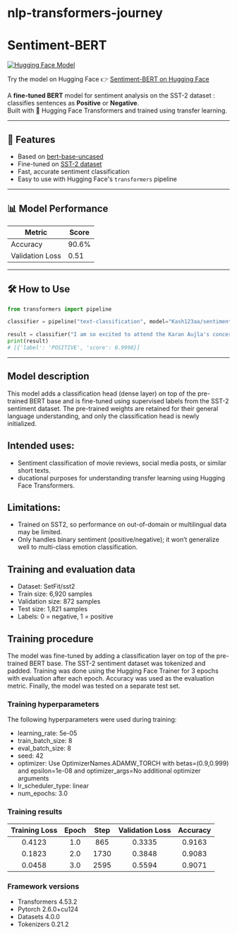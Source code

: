 # nlp-transformers-journey

# Sentiment-BERT 

[![Hugging Face Model](https://img.shields.io/badge/Hugging%20Face-Sentiment--BERT-blue?logo=huggingface)](https://huggingface.co/Kash123aa/sentiment-bert)

Try the model on Hugging Face 👉 [Sentiment-BERT on Hugging Face](https://huggingface.co/Kash123aa/sentiment-bert)


A **fine-tuned BERT** model for sentiment analysis on the SST-2 dataset : classifies sentences as **Positive** or **Negative**.  
Built with 🤗 Hugging Face Transformers and trained using transfer learning.

---

## 🚀 Features

- Based on [bert-base-uncased](https://huggingface.co/bert-base-uncased)  
- Fine-tuned on [SST-2 dataset](https://huggingface.co/datasets/SetFit/sst2)  
- Fast, accurate sentiment classification  
- Easy to use with Hugging Face's `transformers` pipeline  

---

## 📊 Model Performance

| Metric        | Score  |
|---------------|--------|
| Accuracy      | 90.6%  |
| Validation Loss | 0.51  |

---

## 🛠️ How to Use

```python
from transformers import pipeline

classifier = pipeline("text-classification", model="Kash123aa/sentiment-bert")

result = classifier("I am so excited to attend the Karan Aujla's concert! ")
print(result)
# [{'label': 'POSITIVE', 'score': 0.9998}]
```
---

## Model description

This model adds a classification head (dense layer) on top of the pre-trained BERT base and is fine-tuned using supervised labels from the SST-2 sentiment dataset. The pre-trained weights are retained for their general language understanding, and only the classification head is newly initialized.


## Intended uses:

- Sentiment classification of movie reviews, social media posts, or similar short texts.
- ducational purposes for understanding transfer learning using Hugging Face Transformers.

## Limitations:

- Trained on SST2, so performance on out-of-domain or multilingual data may be limited.
- Only handles binary sentiment (positive/negative); it won’t generalize well to multi-class emotion classification.

## Training and evaluation data

- Dataset: SetFit/sst2
- Train size: 6,920 samples
- Validation size: 872 samples
- Test size: 1,821 samples
- Labels: 0 = negative, 1 = positive

## Training procedure
The model was fine-tuned by adding a classification layer on top of the pre-trained BERT base. The SST-2 sentiment dataset was tokenized and padded. Training was done using the Hugging Face Trainer for 3 epochs with evaluation after each epoch. Accuracy was used as the evaluation metric. Finally, the model was tested on a separate test set.

### Training hyperparameters

The following hyperparameters were used during training:
- learning_rate: 5e-05
- train_batch_size: 8
- eval_batch_size: 8
- seed: 42
- optimizer: Use OptimizerNames.ADAMW_TORCH with betas=(0.9,0.999) and epsilon=1e-08 and optimizer_args=No additional optimizer arguments
- lr_scheduler_type: linear
- num_epochs: 3.0


### Training results

| Training Loss | Epoch | Step | Validation Loss | Accuracy |
|:-------------:|:-----:|:----:|:---------------:|:--------:|
| 0.4123        | 1.0   | 865  | 0.3335          | 0.9163   |
| 0.1823        | 2.0   | 1730 | 0.3848          | 0.9083   |
| 0.0458        | 3.0   | 2595 | 0.5594          | 0.9071   |


### Framework versions

- Transformers 4.53.2
- Pytorch 2.6.0+cu124
- Datasets 4.0.0
- Tokenizers 0.21.2

